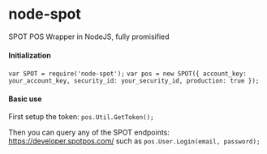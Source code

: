 # node-spot
SPOT POS Wrapper in NodeJS, fully promisified

#### Initialization

`var SPOT = require('node-spot');`
`var pos = new SPOT({ account_key: your_account_key, security_id: your_security_id, production: true });`


#### Basic use

First setup the token: `pos.Util.GetToken();`

Then you can query any of the SPOT endpoints: https://developer.spotpos.com/
such as `pos.User.Login(email, password);`
